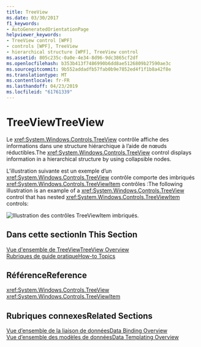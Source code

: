 ```yaml
---
title: TreeView
ms.date: 03/30/2017
f1_keywords:
- AutoGeneratedOrientationPage
helpviewer_keywords:
- TreeView control [WPF]
- controls [WPF], TreeView
- hierarchical structure [WPF], TreeView control
ms.assetid: 805c235c-0a0e-4e34-8d96-9dc3865cf2df
ms.openlocfilehash: b353b413f7486990b6dd8ae5126809b27590ae3c
ms.sourcegitcommit: 9b552addadfb57fab0b9e7852ed4f1f1b8a42f8e
ms.translationtype: MT
ms.contentlocale: fr-FR
ms.lasthandoff: 04/23/2019
ms.locfileid: "61761339"
---
```

# <a name="treeview"></a><span data-ttu-id="08502-102">TreeView</span><span class="sxs-lookup"><span data-stu-id="08502-102">TreeView</span></span>
<span data-ttu-id="08502-103">Le <xref:System.Windows.Controls.TreeView> contrôle affiche des informations dans une structure hiérarchique à l’aide de nœuds réductibles.</span><span class="sxs-lookup"><span data-stu-id="08502-103">The <xref:System.Windows.Controls.TreeView> control displays information in a hierarchical structure by using collapsible nodes.</span></span>  
  
 <span data-ttu-id="08502-104">L’illustration suivante est un exemple d’un <xref:System.Windows.Controls.TreeView> contrôle comporte des imbriqués <xref:System.Windows.Controls.TreeViewItem> contrôles :</span><span class="sxs-lookup"><span data-stu-id="08502-104">The following illustration is an example of a <xref:System.Windows.Controls.TreeView> control that has nested <xref:System.Windows.Controls.TreeViewItem> controls:</span></span>  
  
 ![Illustration des contrôles TreeViewItem imbriqués.](./media/treeview/nested-treeviewitem-controls.jpg)  
  
## <a name="in-this-section"></a><span data-ttu-id="08502-106">Dans cette section</span><span class="sxs-lookup"><span data-stu-id="08502-106">In This Section</span></span>  
 [<span data-ttu-id="08502-107">Vue d'ensemble de TreeView</span><span class="sxs-lookup"><span data-stu-id="08502-107">TreeView Overview</span></span>](treeview-overview.md)  
 [<span data-ttu-id="08502-108">Rubriques de guide pratique</span><span class="sxs-lookup"><span data-stu-id="08502-108">How-to Topics</span></span>](treeview-how-to-topics.md)  
  
## <a name="reference"></a><span data-ttu-id="08502-109">Référence</span><span class="sxs-lookup"><span data-stu-id="08502-109">Reference</span></span>  
 <xref:System.Windows.Controls.TreeView>  
  <xref:System.Windows.Controls.TreeViewItem>  
  
## <a name="related-sections"></a><span data-ttu-id="08502-110">Rubriques connexes</span><span class="sxs-lookup"><span data-stu-id="08502-110">Related Sections</span></span>  
 [<span data-ttu-id="08502-111">Vue d’ensemble de la liaison de données</span><span class="sxs-lookup"><span data-stu-id="08502-111">Data Binding Overview</span></span>](../data/data-binding-overview.md)  
  [<span data-ttu-id="08502-112">Vue d’ensemble des modèles de données</span><span class="sxs-lookup"><span data-stu-id="08502-112">Data Templating Overview</span></span>](../data/data-templating-overview.md)
